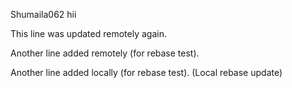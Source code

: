 Shumaila062
hii

This line was updated remotely again.



Another line added remotely (for rebase test).

Another line added locally (for rebase test).
(Local rebase update)
